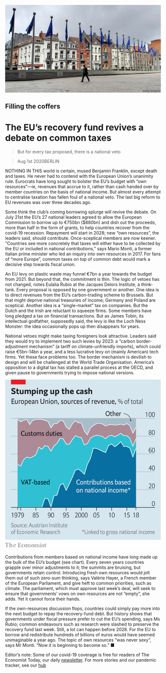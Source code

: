 ![](./images/20200801_FNP501.jpg)

## Filling the coffers

# The EU’s recovery fund revives a debate on common taxes

> But for every tax proposed, there is a national veto

> Aug 1st 2020BERLIN

NOTHING IN THIS world is certain, mused Benjamin Franklin, except death and taxes. He never had to contend with the European Union’s unanimity rule. Eurocrats have long sought to bolster the EU’s budget with “own resources”—ie, revenues that accrue to it, rather than cash handed over by member countries on the basis of national income. But almost every attempt to centralise taxation has fallen foul of a national veto. The last big reform to EU revenues was over three decades ago.

Some think the club’s coming borrowing splurge will revive the debate. On July 21st the EU’s 27 national leaders agreed to allow the European Commission to borrow up to €750bn ($880bn) and dish out the proceeds, more than half in the form of grants, to help countries recover from the covid-19 recession. Repayment will start in 2028; new “own resources”, the leaders said, should contribute. Once-sceptical members are now keener. “Countries see more concretely that taxes will either have to be collected by the EU or included in national contributions,” says Mario Monti, a former Italian prime minister who led an inquiry into own resources in 2017. For fans of “more Europe”, common taxes on top of common debt would mark a decisive step towards fiscal union.

An EU levy on plastic waste may funnel €7bn a year towards the budget from 2021. But beyond that, the commitment is thin. The logic of vetoes has not changed, notes Eulalia Rubio at the Jacques Delors Institute, a think-tank. Every proposal is opposed by one government or another. One idea is to direct revenues from the EU’s carbon-trading scheme to Brussels. But that might deprive national treasuries of income; Germany and Poland are sceptical. Another idea is a “single-market” tax on companies. But the Dutch and the Irish are reluctant to squeeze firms. Some members have long pledged a tax on financial transactions. But as James Tobin, its intellectual godfather, supposedly said, the levy is like the Loch Ness Monster: the idea occasionally pops up then disappears for years.

National vetoes might make taxing foreigners look attractive. Leaders said they would try to implement two such levies by 2023: a “carbon border-adjustment mechanism” (a tariff on climate-unfriendly imports), which could raise €5bn-14bn a year, and a less lucrative levy on (mainly American) tech firms. Yet these face problems too. The border mechanism is devilish to design and will be challenged at the World Trade Organisation. America’s opposition to a digital tax has stalled a parallel process at the OECD, and given pause to governments trying to impose national versions.

![](./images/20200801_FNC649.png)

Contributions from members based on national income have long made up the bulk of the EU’s budget (see chart). Every seven years countries grapple over minor adjustments to it; the summits are bruising, but governments retain control. Introducing fresh own resources would jolt them out of such zero-sum thinking, says Valérie Hayer, a French member of the European Parliament, and give heft to common priorities, such as climate. The parliament, which must approve last week’s deal, will seek to ensure that governments’ vows on own resources are not “empty”, she adds. Yet it cannot force their hands.

If the own-resources discussion flops, countries could simply pay more into the next budget to repay the recovery-fund debt. But history shows that governments under fiscal pressure prefer to cut the EU’s spending, says Ms Rubio; common endeavours such as research were slashed to preserve the recovery fund last week. Still, a lot can happen before 2028. For the EU to borrow and redistribute hundreds of billions of euros would have seemed unimaginable a year ago. The topic of own resources “was never sexy”, says Mr Monti. “Now it is beginning to become so.” ■

Editor’s note: Some of our covid-19 coverage is free for readers of The Economist Today, our daily [newsletter](https://www.economist.com/https://my.economist.com/user#newsletter). For more stories and our pandemic tracker, see our [hub](https://www.economist.com//news/2020/03/11/the-economists-coverage-of-the-coronavirus)
